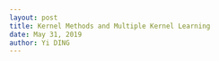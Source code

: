 ```yaml
---
layout: post
title: Kernel Methods and Multiple Kernel Learning
date: May 31, 2019
author: Yi DING
---
```



